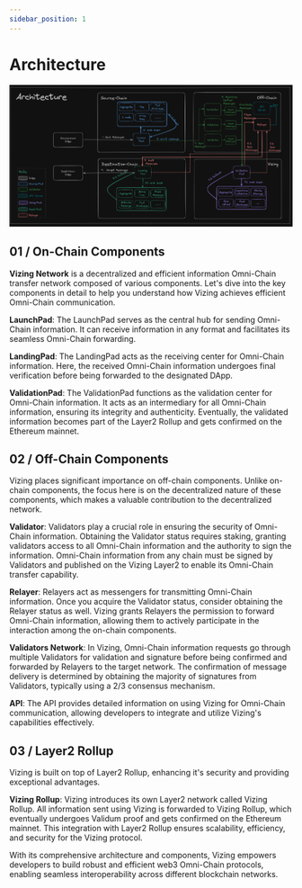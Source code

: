 ```yaml
---
sidebar_position: 1
---
```


# Architecture
![Architecture](../images/Architecture.png)
## 01 / On-Chain Components

**Vizing Network** is a decentralized and efficient information Omni-Chain transfer network composed of various components. Let's dive into the key components in detail to help you understand how Vizing achieves efficient Omni-Chain communication.

**LaunchPad**: The LaunchPad serves as the central hub for sending Omni-Chain information. It can receive information in any format and facilitates its seamless Omni-Chain forwarding.

**LandingPad**: The LandingPad acts as the receiving center for Omni-Chain information. Here, the received Omni-Chain information undergoes final verification before being forwarded to the designated DApp.

**ValidationPad**: The ValidationPad functions as the validation center for Omni-Chain information. It acts as an intermediary for all Omni-Chain information, ensuring its integrity and authenticity. Eventually, the validated information becomes part of the Layer2 Rollup and gets confirmed on the Ethereum mainnet.

## 02 / Off-Chain Components

Vizing places significant importance on off-chain components. Unlike on-chain components, the focus here is on the decentralized nature of these components, which makes a valuable contribution to the decentralized network.

**Validator**: Validators play a crucial role in ensuring the security of Omni-Chain information. Obtaining the Validator status requires staking, granting validators access to all Omni-Chain information and the authority to sign the information. Omni-Chain information from any chain must be signed by Validators and published on the Vizing Layer2 to enable its Omni-Chain transfer capability.

**Relayer**: Relayers act as messengers for transmitting Omni-Chain information. Once you acquire the Validator status, consider obtaining the Relayer status as well. Vizing grants Relayers the permission to forward Omni-Chain information, allowing them to actively participate in the interaction among the on-chain components.

**Validators Network**: In Vizing, Omni-Chain information requests go through multiple Validators for validation and signature before being confirmed and forwarded by Relayers to the target network. The confirmation of message delivery is determined by obtaining the majority of signatures from Validators, typically using a 2/3 consensus mechanism.

**API**: The API provides detailed information on using Vizing for Omni-Chain communication, allowing developers to integrate and utilize Vizing's capabilities effectively.

## 03 / Layer2 Rollup

Vizing is built on top of Layer2 Rollup, enhancing it's security and providing exceptional advantages.

**Vizing Rollup**: Vizing introduces its own Layer2 network called Vizing Rollup. All information sent using Vizing is forwarded to Vizing Rollup, which eventually undergoes Validum proof and gets confirmed on the Ethereum mainnet. This integration with Layer2 Rollup ensures scalability, efficiency, and security for the Vizing protocol.

With its comprehensive architecture and components, Vizing empowers developers to build robust and efficient web3 Omni-Chain protocols, enabling seamless interoperability across different blockchain networks.

